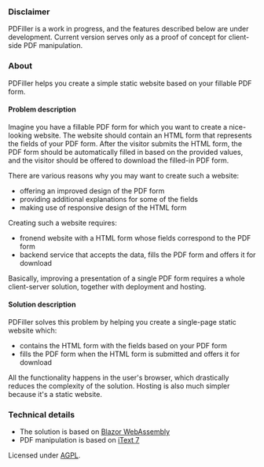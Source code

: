 ### Disclaimer
PDFiller is a work in progress, and the features described below are under development.
Current version serves only as a proof of concept for client-side PDF manipulation.

### About
PDFiller helps you create a simple static website based on your fillable PDF form.

#### Problem description
Imagine you have a fillable PDF form for which you want to create a nice-looking website. The website should contain an HTML form that represents the fields of your PDF form. After the visitor submits the HTML form, the PDF form should be automatically filled in based on the provided values, and the visitor should be offered to download the filled-in PDF form.

There are various reasons why you may want to create such a website:
- offering an improved design of the PDF form
- providing additional explanations for some of the fields
- making use of responsive design of the HTML form

Creating such a website requires:
- fronend website with a HTML form whose fields correspond to the PDF form
- backend service that accepts the data, fills the PDF form and offers it for download

Basically, improving a presentation of a single PDF form requires a whole client-server solution, together with deployment and hosting.

#### Solution description

PDFiller solves this problem by helping you create a single-page static website which:
- contains the HTML form with the fields based on your PDF form
- fills the PDF form when the HTML form is submitted and offers it for download

All the functionality happens in the user's browser, which drastically reduces the complexity of the solution. Hosting is also much simpler because it's a static website.



### Technical details
- The solution is based on [Blazor WebAssembly](https://docs.microsoft.com/en-us/aspnet/core/blazor/?view=aspnetcore-3.1#blazor-webassembly)
- PDF manipulation is based on [iText 7](https://github.com/itext/itext7-dotnet)


Licensed under [AGPL](LICENSE).